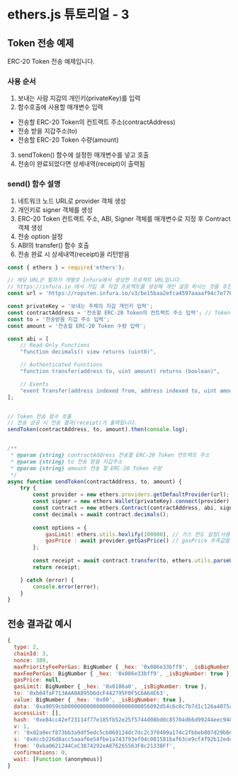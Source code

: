 # ethers.js 튜토리얼 - 3

## Token 전송 예제
ERC-20 Token 전송 예제입니다.

### 사용 순서
1. 보내는 사람 지갑의 개인키(privateKey)를 입력
2. 함수호출에 사용할 매개변수 입력
 - 전송할 ERC-20 Token의 컨트랙트 주소(contractAddress)
 - 전송 받을 지갑주소(to)
 - 전송할 ERC-20 Token 수량(amount)
3. sendToken() 함수에 설정한 매개변수를 넣고 호출
4. 전송이 완료되었다면 상세내역(receipt)이 출력됨


### send() 함수 설명
1. 네트워크 노드 URL로 provider 객체 생성
2. 개인키로 signer 객체를 생성
3. ERC-20 Token 컨트랙트 주소, ABI, Signer 객체를 매개변수로 지정 후 Contract 객체 생성
4. 전송 option 설정
5. ABI의 transfer() 함수 호출
6. 전송 완료 시 상세내역(receipt)을 리턴받음


```js
const { ethers } = require('ethers');

// 해당 URL은 필자가 개별로 Infura에서 생성한 프로젝트 URL입니다.
// https://infura.io 에서 가입 후 직접 프로젝트를 생성해 개인 설정 하시는 것을 추천합니다.
const url = 'https://ropsten.infura.io/v3/be15baa2efca4597aaaaf94c7e776973'; // Ethereum Ropsten testnet

const privateKey = '보내는 주체의 지갑 개인키 입력';
const contractAddress = '전송할 ERC-20 Token의 컨트랙트 주소 입력'; // Token 컨트랙트 주소
const to = '전송받을 지갑 주소 입력';
const amount = '전송할 ERC-20 Token 수량 입력';

const abi = [
	// Read-Only Functions
	"function decimals() view returns (uint8)",

	// Authenticated Functions
	"function transfer(address to, uint amount) returns (boolean)",

	// Events
	"event Transfer(address indexed from, address indexed to, uint amount)"
];


// Token 전송 함수 호출
// 전송 성공 시 전송 결과(receipt)가 출력됩니다.
sendToken(contractAddress, to, amount).then(console.log);


/**
 * @param {string} contractAddress 전송할 ERC-20 Token 컨트랙트 주소
 * @param {string} to 전송 받을 지갑주소
 * @param {string} amount 전송 할 ERC-20 Token 수량
 */
async function sendToken(contractAddress, to, amount) {
	try {
		const provider = new ethers.providers.getDefaultProvider(url);
		const signer = new ethers.Wallet(privateKey).connect(provider);
		const contract = new ethers.Contract(contractAddress, abi, signer);
		const decimals = await contract.decimals();
	
		const options = {
			gasLimit: ethers.utils.hexlify(100000), // 가스 한도 설정(사용되지 않는 가스는 반환됨)
			gasPrice : await provider.getGasPrice() // gasPrice 추측값을 설정
		};
	
		const receipt = await contract.transfer(to, ethers.utils.parseUnits(amount, decimals), options);
		return receipt;

	} catch (error) {
		console.error(error);
	}
}


```

## 전송 결과값 예시
```js
{
  type: 2,
  chainId: 3,
  nonce: 389,
  maxPriorityFeePerGas: BigNumber { _hex: '0x086e33bff9', _isBigNumber: true },
  maxFeePerGas: BigNumber { _hex: '0x086e33bff9', _isBigNumber: true },
  gasPrice: null,
  gasLimit: BigNumber { _hex: '0x0186a0', _isBigNumber: true },
  to: '0xb64faF713A4A0A895b6dcF442795F0F5C6A64E63',
  value: BigNumber { _hex: '0x00', _isBigNumber: true },
  data: '0xa9059cbb00000000000000000000000056092d54c6c0c7b7d1c126a4075a3d664f3c482c00000000000000000000000000000000000000000000001043561a8829300000',
  accessList: [],
  hash: '0xe84cc42ef23114f77e185fb52e25f5744d08bd0c85704d66d99244eec948ec18',
  v: 1,
  r: '0xd2a9ecf873bb3a9df5edc5cb069124dc7dc2c370499a174c2fbbeb807d29b601',
  s: '0x4ccb226d8acc5aaaf6e54fbe1a743793ef94c081581baf63ce9cf4f92b12ede2',
  from: '0xba0621244CeC3874292eA876265563F8c21338Ff',
  confirmations: 0,
  wait: [Function (anonymous)]
}
```